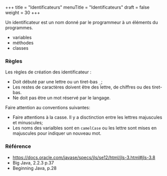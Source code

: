 +++
title = "Identificateurs"
menuTitle = "Identificateurs"
draft = false
weight = 30
+++

Un identificateur est un nom donné par le programmeur à un éléments du programmes. 

* variables
* méthodes
* classes

### Règles
Les règles de création des identificateur :
* Doit débuté par une lettre ou un tiret-bas `_`;
* Les restes de caractères doivent être des lettre, de chiffres ou des tiret-bas.
* Ne doit pas être un mot réservé par le langage.

Faire attention au conventions suivantes:
* Faire attentions à la casse. Il y a disctinction entre les lettres majuscules et minuscules;
* Les noms des varialbles sont en `camelCase` ou les lettre sont mises en majuscules pour indiquer un nouveau mot.

### Référence

* https://docs.oracle.com/javase/specs/jls/se12/html/jls-3.html#jls-3.8
* Big Java, 2.2.3 p.37
* Beginning Java, p.28